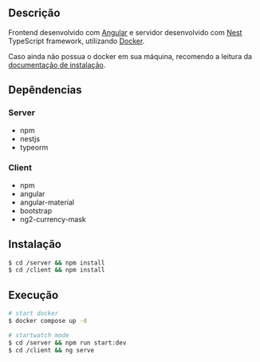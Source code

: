 ## Descrição

Frontend desenvolvido com [Angular](https://angular.io/) e servidor desenvolvido com [Nest](https://github.com/nestjs/nest) TypeScript framework, utilizando [Docker](https://docs.docker.com/).

Caso ainda não possua o docker em sua máquina, recomendo a leitura da [documentação de instalação](https://docs.docker.com/engine/install/).

## Depêndencias

### Server
* npm
* nestjs
* typeorm

### Client
* npm
* angular
* angular-material
* bootstrap
* ng2-currency-mask


## Instalação

```bash
$ cd /server && npm install
$ cd /client && npm install
```

## Execução

```bash
# start docker
$ docker compose up -d

# startwatch mode
$ cd /server && npm run start:dev
$ cd /client && ng serve

```
